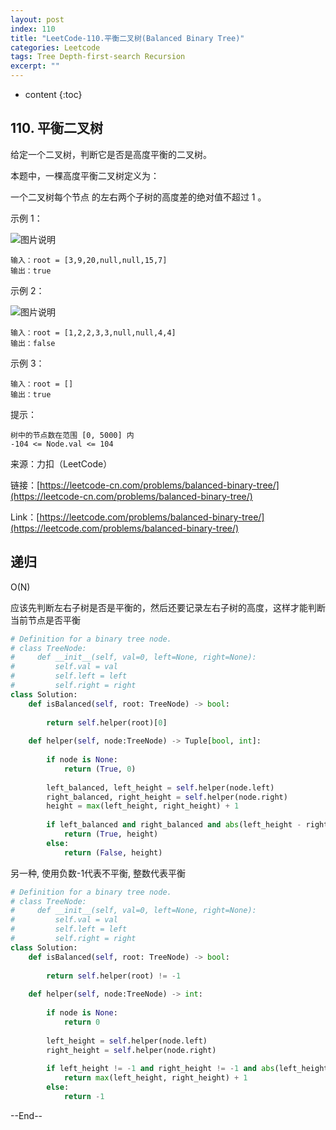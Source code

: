 ```yaml
---
layout: post
index: 110
title: "LeetCode-110.平衡二叉树(Balanced Binary Tree)"
categories: Leetcode
tags: Tree Depth-first-search Recursion
excerpt: ""
---
```


* content
{:toc}

## 110. 平衡二叉树

给定一个二叉树，判断它是否是高度平衡的二叉树。

本题中，一棵高度平衡二叉树定义为：

一个二叉树每个节点 的左右两个子树的高度差的绝对值不超过 1 。

示例 1：

![图片说明](https://geemaple.github.io/images/leetcode-algorithm-110-1.jpg)

```
输入：root = [3,9,20,null,null,15,7]
输出：true
```

示例 2：

![图片说明](https://geemaple.github.io/images/leetcode-algorithm-110-2.jpg)

```
输入：root = [1,2,2,3,3,null,null,4,4]
输出：false
```

示例 3：

```
输入：root = []
输出：true
```

提示：

```
树中的节点数在范围 [0, 5000] 内
-104 <= Node.val <= 104
```

来源：力扣（LeetCode）

链接：[https://leetcode-cn.com/problems/balanced-binary-tree/](https://leetcode-cn.com/problems/balanced-binary-tree/)

Link：[https://leetcode.com/problems/balanced-binary-tree/](https://leetcode.com/problems/balanced-binary-tree/)

## 递归

O(N)

应该先判断左右子树是否是平衡的，然后还要记录左右子树的高度，这样才能判断当前节点是否平衡

```python
# Definition for a binary tree node.
# class TreeNode:
#     def __init__(self, val=0, left=None, right=None):
#         self.val = val
#         self.left = left
#         self.right = right
class Solution:
    def isBalanced(self, root: TreeNode) -> bool:
        
        return self.helper(root)[0]
        
    def helper(self, node:TreeNode) -> Tuple[bool, int]:
        
        if node is None:
            return (True, 0)
        
        left_balanced, left_height = self.helper(node.left)
        right_balanced, right_height = self.helper(node.right)
        height = max(left_height, right_height) + 1
        
        if left_balanced and right_balanced and abs(left_height - right_height) < 2:
            return (True, height)
        else:
            return (False, height)
```

另一种, 使用负数-1代表不平衡, 整数代表平衡

```python
# Definition for a binary tree node.
# class TreeNode:
#     def __init__(self, val=0, left=None, right=None):
#         self.val = val
#         self.left = left
#         self.right = right
class Solution:
    def isBalanced(self, root: TreeNode) -> bool:
        
        return self.helper(root) != -1
        
    def helper(self, node:TreeNode) -> int:
        
        if node is None:
            return 0
        
        left_height = self.helper(node.left)
        right_height = self.helper(node.right)
        
        if left_height != -1 and right_height != -1 and abs(left_height - right_height) < 2:
            return max(left_height, right_height) + 1
        else:
            return -1
```

--End--


